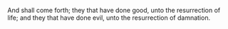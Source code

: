 And shall come forth; they that have done good, unto the resurrection of life; and they that have done evil, unto the resurrection of damnation.
